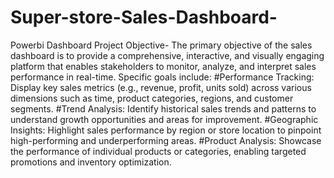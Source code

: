 # Super-store-Sales-Dashboard-
Powerbi Dashboard
Project Objective- The primary objective of the sales dashboard is to provide a comprehensive, interactive, and visually engaging platform that enables stakeholders to monitor, analyze, and interpret sales performance in real-time.
Specific goals include:
#Performance Tracking: Display key sales metrics (e.g., revenue, profit, units sold) across various dimensions such as time, product categories, regions, and customer segments.
#Trend Analysis: Identify historical sales trends and patterns to understand growth opportunities and areas for improvement.
#Geographic Insights: Highlight sales performance by region or store location to pinpoint high-performing and underperforming areas.
#Product Analysis: Showcase the performance of individual products or categories, enabling targeted promotions and inventory optimization.
